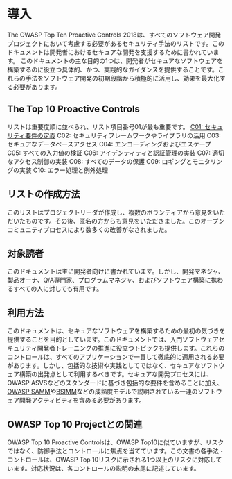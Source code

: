 # 導入
The OWASP Top Ten Proactive Controls 2018は、すべてのソフトウェア開発プロジェクトにおいて考慮する必要があるセキュリティ手法のリストです。このドキュメントは開発者におけるセキュアな開発を支援するために書かれています。
このドキュメントの主な目的の1つは、開発者がセキュアなソフトウェアを構築するのに役立つ具体的、かつ、実践的なガイダンスを提供することです。これらの手法をソフトウェア開発の初期段階から積極的に活用し、効果を最大化する必要があります。

## The Top 10 Proactive Controls
リストは重要度順に並べられ、リスト項目番号01が最も重要です。
[C01: セキュリティ要件の定義]()
C02: セキュリティフレームワークやライブラリの活用
C03: セキュアなデータベースアクセス
C04: エンコーディングおよびエスケープ
C05: すべての入力値の検証
C06: アイデンティティと認証管理の実装
C07: 適切なアクセス制御の実装
C08: すべてのデータの保護
C09: ロギングとモニタリングの実装
C10: エラー処理と例外処理

## リストの作成方法
このリストはプロジェクトリーダが作成し、複数のボランティアから意見をいただいたものです。その後、匿名の方からも意見をいただきました。このオープンコミュニティプロセスにより数多くの改善がなされました。

## 対象読者
このドキュメントは主に開発者向けに書かれています。しかし、開発マネジャ、製品オーナ、Q/A専門家、プログラムマネジャ、およびソフトウェア構築に携わるすべての人に対しても有用です。

## 利用方法
このドキュメントは、セキュアなソフトウェアを構築するための最初の気づきを提供することを目的としています。このドキュメントでは、入門ソフトウェアセキュリティ開発者トレーニングの推進に役立つトピックも提供します。これらのコントロールは、すべてのアプリケーションで一貫して徹底的に適用される必要があります。しかし、包括的な技術や実践としてではなく、セキュアなソフトウェア構築の出発点として利用するべきです。セキュアな開発プロセスには、OWASP ASVSなどのスタンダードに基づき包括的な要件を含めることに加え、[OWASP SAMM](https://www.owasp.org/index.php/OWASP_SAMM_Project)や[BSIMM](https://www.bsimm.com/)などの成熟度モデルで説明されている一連のソフトウェア開発アクティビティを含める必要があります。

## OWASP Top 10 Projectとの関連
OWASP Top 10 Proactive Controlsは、OWASP Top10に似ていますが、リスクではなく、防御手法とコントロールに焦点を当てています。この文書の各手法・コントロールは、OWASP Top 10リスクに示される1つ以上のリスクに対応しています。対応状況は、各コントロールの説明の末尾に記述しています。
